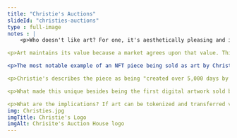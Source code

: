 ```yaml
--- 
title: "Christie's Auctions"
slideId: "christies-auctions"
type : full-image     
notes : |
    <p>Who doesn't like art? For one, it's aesthetically pleasing and is often a great decorating piece for your home. One would think that the art market would clash with an increasingly digital world, but a rather interesting thing has happened. The rise of art-based NFTs has coincided with the rise of a digital art market.</p>

<p>Art maintains its value because a market agrees upon that value. This is the case for many NFTs, they simply are worth something because people currently believe they are worth something. That's how market value is set. Although unorthodox, this principle also extends to digital art, emboldened by a growing digital art community. We've already seen notable NFT-based art being sold by the world famous Christie's Auction House.</p>

<p>The most notable example of an NFT piece being sold as art by Christie's would be artist Beeple's Everyday: The first 5000 days. While it is considered one piece, it is made up of 5000 separate images created by Beeple, a new one being created each day for over 13 years!</p>

<p>Christie's describes the piece as being "created over 5,000 days by the groundbreaking artist, this monumental collage was the first purely digital artwork (NFT) ever offered at Christie’s."</p>

<p>What made this unique besides being the first digital artwork sold by Christie's? Its price tag. 5000 days was recently sold for nearly $70,000,000, with the transfer of ownership being signified by an NFT.</p>

<p>What are the implications? If art can be tokenized and transferred via decentralized networks, a robust art trading market can arise. We might see art traders as we see crypto day traders. A lot of questions are being asked about NFTs holding their value. The answer to those questions depends on the utility of the NFT, as well as the community surrounding the token. The digital art market is growing rapidly as interest increases. Digital art backed by NFTs are likely to stick around for a while as the digital art community has established a market where these pieces have value. </p>
img: Christies.jpg
imgTitle: Christie's Logo
imgAlt: Chrisite's Auction House logo
---
```

